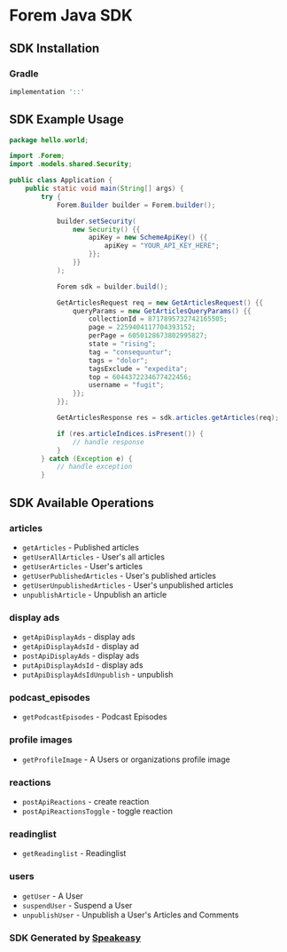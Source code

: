 # Forem Java SDK

<!-- Start SDK Installation -->
## SDK Installation

### Gradle

```groovy
implementation '::'
```
<!-- End SDK Installation -->

## SDK Example Usage
<!-- Start SDK Example Usage -->
```java
package hello.world;

import .Forem;
import .models.shared.Security;

public class Application {
    public static void main(String[] args) {
        try {
            Forem.Builder builder = Forem.builder();

            builder.setSecurity(
                new Security() {{
                    apiKey = new SchemeApiKey() {{
                        apiKey = "YOUR_API_KEY_HERE";
                    }};
                }}
            );

            Forem sdk = builder.build();

            GetArticlesRequest req = new GetArticlesRequest() {{
                queryParams = new GetArticlesQueryParams() {{
                    collectionId = 8717895732742165505;
                    page = 2259404117704393152;
                    perPage = 6050128673802995827;
                    state = "rising";
                    tag = "consequuntur";
                    tags = "dolor";
                    tagsExclude = "expedita";
                    top = 6044372234677422456;
                    username = "fugit";
                }};
            }};

            GetArticlesResponse res = sdk.articles.getArticles(req);

            if (res.articleIndices.isPresent()) {
                // handle response
            }
        } catch (Exception e) {
            // handle exception
        }
```
<!-- End SDK Example Usage -->

<!-- Start SDK Available Operations -->
## SDK Available Operations

### articles

* `getArticles` - Published articles
* `getUserAllArticles` - User's all articles
* `getUserArticles` - User's articles
* `getUserPublishedArticles` - User's published articles
* `getUserUnpublishedArticles` - User's unpublished articles
* `unpublishArticle` - Unpublish an article

### display ads

* `getApiDisplayAds` - display ads
* `getApiDisplayAdsId` - display ad
* `postApiDisplayAds` - display ads
* `putApiDisplayAdsId` - display ads
* `putApiDisplayAdsIdUnpublish` - unpublish

### podcast_episodes

* `getPodcastEpisodes` - Podcast Episodes

### profile images

* `getProfileImage` - A Users or organizations profile image

### reactions

* `postApiReactions` - create reaction
* `postApiReactionsToggle` - toggle reaction

### readinglist

* `getReadinglist` - Readinglist

### users

* `getUser` - A User
* `suspendUser` - Suspend a User
* `unpublishUser` - Unpublish a User's Articles and Comments

<!-- End SDK Available Operations -->

### SDK Generated by [Speakeasy](https://docs.speakeasyapi.dev/docs/using-speakeasy/client-sdks)
